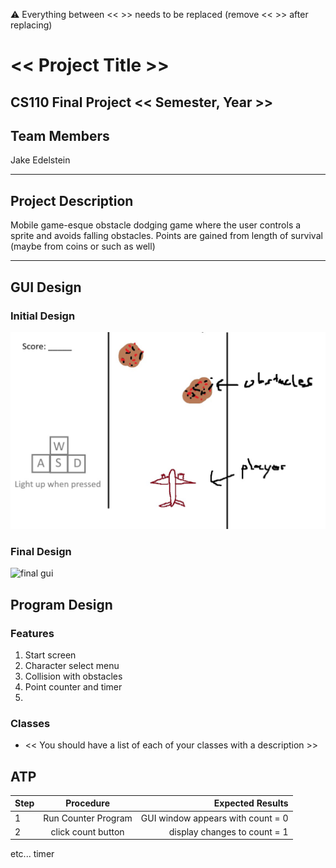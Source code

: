 
:warning: Everything between << >> needs to be replaced (remove << >> after replacing)

# << Project Title >>
## CS110 Final Project  << Semester, Year >>

## Team Members

Jake Edelstein

***

## Project Description

Mobile game-esque obstacle dodging game where the user controls a sprite and avoids falling obstacles. Points are gained from length of survival (maybe from coins or such as well)

***    

## GUI Design

### Initial Design

![initial gui](assets/gui.jpg)

### Final Design

![final gui](assets/finalgui.jpg)

## Program Design

### Features

1. Start screen
2. Character select menu
3. Collision with obstacles
4. Point counter and timer
5. 

### Classes

- << You should have a list of each of your classes with a description >>

## ATP

| Step                 |Procedure             |Expected Results                   |
|----------------------|:--------------------:|----------------------------------:|
|  1                   | Run Counter Program  |GUI window appears with count = 0  |
|  2                   | click count button   | display changes to count = 1      |
etc...
 timer